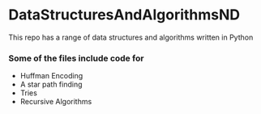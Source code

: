 # DataStructuresAndAlgorithmsND

This repo has a range of data structures and algorithms written in Python

### Some of the files include code for
- Huffman Encoding
- A star path finding
- Tries
- Recursive Algorithms
